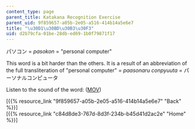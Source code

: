 ```yaml
---
content_type: page
parent_title: Katakana Recognition Exercise
parent_uid: 9f859657-a05b-2e05-a516-414b14a5e6e7
title: "\u30D1\u30BD\u30B3\u30F3"
uid: d2b79cfa-01be-28db-ed69-1b0f79871f17
---
```


パソコン = _pasokon_ = "personal computer"

This word is a bit harder than the others. It is a result of an abbreviation of the full transliteration of "personal computer" = _paasonaru conpyuuta_ = パーソナルコンピュータ

Listen to the sound of the word: ([MOV](http://www.archive.org/download/MITRES21F.01S10_KATAKANA_EXERCISES/word19.mov))

  
\[{{% resource_link "9f859657-a05b-2e05-a516-414b14a5e6e7" "Back" %}}\]  
\[{{% resource_link "c84d8de3-767d-8d3f-234b-b45d41d2ac2e" "Home" %}}\]